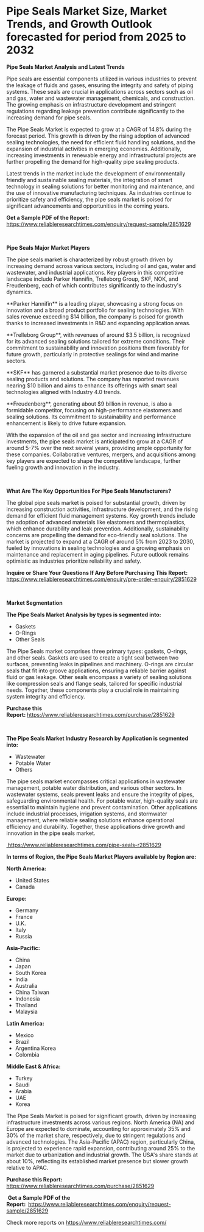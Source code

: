 <p><h1>Pipe Seals Market Size, Market Trends, and Growth Outlook forecasted for period from 2025 to 2032</h1></p><p><strong>Pipe Seals Market Analysis and Latest Trends</strong></p>
<p><p>Pipe seals are essential components utilized in various industries to prevent the leakage of fluids and gases, ensuring the integrity and safety of piping systems. These seals are crucial in applications across sectors such as oil and gas, water and wastewater management, chemicals, and construction. The growing emphasis on infrastructure development and stringent regulations regarding leakage prevention contribute significantly to the increasing demand for pipe seals.</p><p>The Pipe Seals Market is expected to grow at a CAGR of 14.8% during the forecast period. This growth is driven by the rising adoption of advanced sealing technologies, the need for efficient fluid handling solutions, and the expansion of industrial activities in emerging economies. Additionally, increasing investments in renewable energy and infrastructural projects are further propelling the demand for high-quality pipe sealing products.</p><p>Latest trends in the market include the development of environmentally friendly and sustainable sealing materials, the integration of smart technology in sealing solutions for better monitoring and maintenance, and the use of innovative manufacturing techniques. As industries continue to prioritize safety and efficiency, the pipe seals market is poised for significant advancements and opportunities in the coming years.</p></p>
<p><strong>Get a Sample PDF of the Report:&nbsp;</strong> <a href="https://www.reliableresearchtimes.com/enquiry/request-sample/2851629?utm_campaign=3261&utm_medium=2&utm_source=Github&utm_content=ia&utm_term=11032025&utm_id=pipe-seals">https://www.reliableresearchtimes.com/enquiry/request-sample/2851629</a></p>
<p>&nbsp;</p>
<p><strong>Pipe Seals Major Market Players</strong></p>
<p><p>The pipe seals market is characterized by robust growth driven by increasing demand across various sectors, including oil and gas, water and wastewater, and industrial applications. Key players in this competitive landscape include Parker Hannifin, Trelleborg Group, SKF, NOK, and Freudenberg, each of which contributes significantly to the industry's dynamics.</p><p>**Parker Hannifin** is a leading player, showcasing a strong focus on innovation and a broad product portfolio for sealing technologies. With sales revenue exceeding $14 billion, the company is poised for growth thanks to increased investments in R&D and expanding application areas.</p><p>**Trelleborg Group**, with revenues of around $3.5 billion, is recognized for its advanced sealing solutions tailored for extreme conditions. Their commitment to sustainability and innovation positions them favorably for future growth, particularly in protective sealings for wind and marine sectors.</p><p>**SKF** has garnered a substantial market presence due to its diverse sealing products and solutions. The company has reported revenues nearing $10 billion and aims to enhance its offerings with smart seal technologies aligned with Industry 4.0 trends.</p><p>**Freudenberg**, generating about $9 billion in revenue, is also a formidable competitor, focusing on high-performance elastomers and sealing solutions. Its commitment to sustainability and performance enhancement is likely to drive future expansion.</p><p>With the expansion of the oil and gas sector and increasing infrastructure investments, the pipe seals market is anticipated to grow at a CAGR of around 5-7% over the next several years, providing ample opportunity for these companies. Collaborative ventures, mergers, and acquisitions among key players are expected to shape the competitive landscape, further fueling growth and innovation in the industry.</p></p>
<p>&nbsp;</p>
<p><strong>What Are The Key Opportunities For Pipe Seals Manufacturers?</strong></p>
<p><p>The global pipe seals market is poised for substantial growth, driven by increasing construction activities, infrastructure development, and the rising demand for efficient fluid management systems. Key growth trends include the adoption of advanced materials like elastomers and thermoplastics, which enhance durability and leak prevention. Additionally, sustainability concerns are propelling the demand for eco-friendly seal solutions. The market is projected to expand at a CAGR of around 5% from 2023 to 2030, fueled by innovations in sealing technologies and a growing emphasis on maintenance and replacement in aging pipelines. Future outlook remains optimistic as industries prioritize reliability and safety.</p></p>
<p><strong>Inquire or Share Your Questions If Any Before Purchasing This Report:</strong> <a href="https://www.reliableresearchtimes.com/enquiry/pre-order-enquiry/2851629?utm_campaign=3261&utm_medium=2&utm_source=Github&utm_content=ia&utm_term=11032025&utm_id=pipe-seals">https://www.reliableresearchtimes.com/enquiry/pre-order-enquiry/2851629</a></p>
<p>&nbsp;</p>
<p><strong>Market Segmentation</strong></p>
<p><strong>The Pipe Seals Market Analysis by types is segmented into:</strong></p>
<p><ul><li>Gaskets</li><li>O-Rings</li><li>Other Seals</li></ul></p>
<p><p>The Pipe Seals market comprises three primary types: gaskets, O-rings, and other seals. Gaskets are used to create a tight seal between two surfaces, preventing leaks in pipelines and machinery. O-rings are circular seals that fit into groove applications, ensuring a reliable barrier against fluid or gas leakage. Other seals encompass a variety of sealing solutions like compression seals and flange seals, tailored for specific industrial needs. Together, these components play a crucial role in maintaining system integrity and efficiency.</p></p>
<p><strong>Purchase this Report:&nbsp;</strong><a href="https://www.reliableresearchtimes.com/purchase/2851629?utm_campaign=3261&utm_medium=2&utm_source=Github&utm_content=ia&utm_term=11032025&utm_id=pipe-seals">https://www.reliableresearchtimes.com/purchase/2851629</a></p>
<p>&nbsp;</p>
<p><strong>The Pipe Seals Market Industry Research by Application is segmented into:</strong></p>
<p><ul><li>Wastewater</li><li>Potable Water</li><li>Others</li></ul></p>
<p><p>The pipe seals market encompasses critical applications in wastewater management, potable water distribution, and various other sectors. In wastewater systems, seals prevent leaks and ensure the integrity of pipes, safeguarding environmental health. For potable water, high-quality seals are essential to maintain hygiene and prevent contamination. Other applications include industrial processes, irrigation systems, and stormwater management, where reliable sealing solutions enhance operational efficiency and durability. Together, these applications drive growth and innovation in the pipe seals market.</p></p>
<p><a href="https://www.reliableresearchtimes.com/pipe-seals-r2851629?utm_campaign=3261&utm_medium=2&utm_source=Github&utm_content=ia&utm_term=11032025&utm_id=pipe-seals">&nbsp;https://www.reliableresearchtimes.com/pipe-seals-r2851629</a></p>
<p><strong>In terms of Region, the Pipe Seals Market Players available by Region are:</strong></p>
<p>
    <p> <strong> North America: </strong>
        <ul>
            <li>United States</li>
            <li>Canada</li>
        </ul>
        </p> 
    <p> <strong> Europe: </strong>
        <ul>
            <li>Germany</li>
            <li>France</li>
            <li>U.K.</li>
            <li>Italy</li>
            <li>Russia</li>
        </ul>
        </p> 
    <p> <strong> Asia-Pacific: </strong>
        <ul>
            <li>China</li>
            <li>Japan</li>
            <li>South Korea</li>
            <li>India</li>
            <li>Australia</li>
            <li>China Taiwan</li>
            <li>Indonesia</li>
            <li>Thailand</li>
            <li>Malaysia</li>
        </ul>
        </p> 
    <p> <strong> Latin America: </strong>
        <ul>
            <li>Mexico</li>
            <li>Brazil</li>
            <li>Argentina Korea</li>
            <li>Colombia</li>
        </ul>
        </p> 
    <p> <strong> Middle East & Africa: </strong>
        <ul>
            <li>Turkey</li>
            <li>Saudi</li>
            <li>Arabia</li>
            <li>UAE</li>
            <li>Korea</li>
        </ul>
    </p>
    </p>
<p><p>The Pipe Seals Market is poised for significant growth, driven by increasing infrastructure investments across various regions. North America (NA) and Europe are expected to dominate, accounting for approximately 35% and 30% of the market share, respectively, due to stringent regulations and advanced technologies. The Asia-Pacific (APAC) region, particularly China, is projected to experience rapid expansion, contributing around 25% to the market due to urbanization and industrial growth. The USA's share stands at about 10%, reflecting its established market presence but slower growth relative to APAC.</p></p>
<p><strong>Purchase this Report: </strong><a href="https://www.reliableresearchtimes.com/purchase/2851629?utm_campaign=3261&utm_medium=2&utm_source=Github&utm_content=ia&utm_term=11032025&utm_id=pipe-seals">https://www.reliableresearchtimes.com/purchase/2851629</a></p>
<p>&nbsp;<strong>Get a Sample PDF of the Report:&nbsp;&nbsp;</strong><a href="https://www.reliableresearchtimes.com/enquiry/request-sample/2851629?utm_campaign=3261&utm_medium=2&utm_source=Github&utm_content=ia&utm_term=11032025&utm_id=pipe-seals">https://www.reliableresearchtimes.com/enquiry/request-sample/2851629</a></p>
<p><strong></strong></p>
<p>Check more reports on <a href="https://www.reliableresearchtimes.com/?utm_campaign=3261&utm_medium=2&utm_source=Github&utm_content=ia&utm_term=11032025&utm_id=pipe-seals">https://www.reliableresearchtimes.com/</a></p>